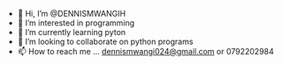 - 👋 Hi, I’m @DENNISMWANGIH
- 👀 I’m interested in programming
- 🌱 I’m currently learning pyton
- 💞️ I’m looking to collaborate on python programs
- 📫 How to reach me ... dennismwangi024@gmail.com or 0792202984

<!---
DENNISMWANGIH/DENNISMWANGIH is a ✨ special ✨ repository because its `README.md` (this file) appears on your GitHub profile.
You can click the Preview link to take a look at your changes.
--->
